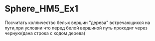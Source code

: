 # Sphere_HM5_Ex1
Посчитать колличество белых вершин "дерева" встречающихся на пути,при условии что перед белой вершиной путь проходит через черную(дана строка с кодом дерева)
